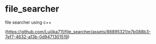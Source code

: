 # file_searcher
file searcher using c++

(https://github.com/Luijika711/file_searcher/assets/88895321/e7b088b3-7ef7-4632-a13b-0d9471301519)
